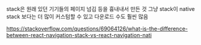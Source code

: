 stack은 원래 있던 기기들의 페이지 넘김 등을 흉내내서 만든 것
그냥 stack이 native stack 보다는 더 많이 커스텀할 수 있고 다운로드 수도 훨씬 많음

https://stackoverflow.com/questions/69064126/what-is-the-difference-between-react-navigation-stack-vs-react-navigation-nati